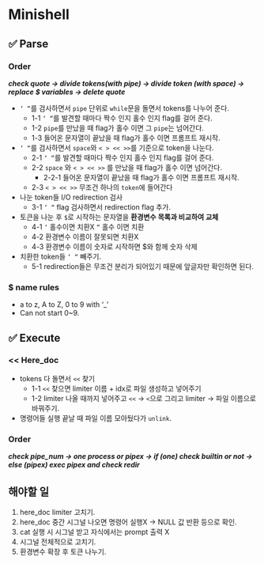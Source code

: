 # **Minishell**

## ✅ **Parse**
### **Order**
***check quote → divide tokens(with pipe) → divide token (with space) → replace $ variables → delete quote***
- `‘ “`를 검사하면서 `pipe` 단위로 `while`문을 돌면서 tokens를 나누어 준다.
    - 1-1 `‘ “`를 발견할 때마다 짝수 인지 홀수 인지 flag를 걸어 준다.
    - 1-2 `pipe`를 만났을 때 flag가 홀수 이면 그 `pipe`는 넘어간다.
    - 1-3 들어온 문자열이 끝났을 때 flag가 홀수 이면 프롬프트 재시작.
- `‘ “`를 검사하면서 `space`와 `< > << >>`를 기준으로 token을 나눈다.
    - 2-1 `‘ “`를 발견할 때마다 짝수 인지 홀수 인지 flag를 걸어 준다.
    - 2-2 `space` 와 `< > << >>` 를 만났을 때 flag가 홀수 이면 넘어간다.
        - 2-2-1 들어온 문자열이 끝났을 때 flag가 홀수 이면 프롬프트 재시작.
    - 2-3 `< > << >>` 무조건 하나의 `token`에 들어간다
- 나눈 token들 I/O redirection 검사
    - 3-1 `‘ “` flag 검사하면서 redirection flag 추가.
- 토큰을 나눈 후 `$`로 시작하는 문자열을 **환경변수 목록과 비교하여 교체**
    - 4-1 `‘` 홀수이면 치환X `“` 홀수 이면 치환
    - 4-2 환경변수 이름이 잘못되면 치환X
    - 4-3 환경변수 이름이 숫자로 시작하면 $와 함께 숫자 삭제
- 치환한 token들 `‘ “` 빼주기.
    - 5-1 redirection들은 무조건 분리가 되어있기 때문에 앞글자만 확인하면 된다.
### $ name rules

- a to z, A to Z, 0 to 9 with ‘_’
- Can not start 0~9.

## ✅ **Execute**

### **<< Here_doc**

- tokens 다 돌면서 `<<` 찾기
    - 1-1 `<<` 찾으면 limiter 이름 + idx로 파일 생성하고 넣어주기
    - 1-2 limiter 나올 때까지 넣어주고 `<<` → `<`으로 그리고 limiter → 파일 이름으로 바꿔주기.
- 명령어들 실행 끝날 때 파일 이름 모아뒀다가 `unlink`.

### **Order**

***check pipe_num → one process or pipex → if (one) check builtin or not → else (pipex) exec pipex and check redir***

## **해야할 일**
1. here_doc limiter 고치기.
2. here_doc 중간 시그널 나오면 명령어 실행X -> NULL 값 반환 등으로 확인.
3. cat 실행 시 시그널 받고 자식에서는 prompt 출력 X
4. 시그널 전체적으로 고치기.
5. 환경변수 확장 후 토큰 나누기.